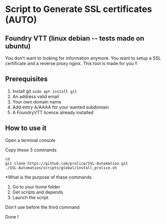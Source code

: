 # Script to Generate SSL certificates (AUTO)

## Foundry VTT (linux debian -- tests made on ubuntu)

You don't want to looking for information anymore. 
You want to setup a SSL certificate and a reverse proxy nginx.
This tool is made for you !!
  
## Prerequisites
1. Install git `sudo apt install git`
2. An address valid email
3. Your own domain name
4. Add entry A/AAAA for your wanted subdomain
5. A FoundryVTT licence already installed

## How to use it
Open a terminal console

Copy these 3 commands

    cd
    git clone https://github.com/prolice/SSL-Automation.git
    ./SSL-Automation/scripts/global/install_prolice.sh

*What is the purpose of these commands

1. Go to your home folder
2. Get scripts and depends
3. Launch the script

Don't use <sudo> before the third command

Done !
